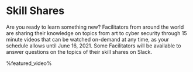 # Skill Shares

Are you ready to learn something new? Facilitators from around the world are sharing their knowledge on topics from art to cyber security through 15 minute videos that can be watched on-demand at any time, as your schedule allows until June 16, 2021. Some Facilitators will be available to answer questions on the topics of their skill shares on Slack.

%featured_video%

<!-- Put button in the component -->
